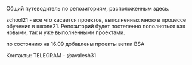 Общий путеводитель по репозиториям, расположенным здесь.

school21 - все что касается проектов, выполненных мною в процессе обучения в школе21. Репозиторий будет постепенно пополняться как новыми, так и уже выполненными проектами. 

по состоянию на 16.09 добавлены проекты ветки BSA

Контакты:
TELEGRAM - @avalesh31

